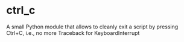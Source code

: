 # ctrl_c
A small Python module that allows to cleanly exit a script by pressing Ctrl+C, i.e., no more Traceback for KeyboardInterrupt
